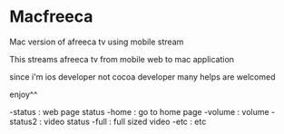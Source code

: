 <H1>Macfreeca</H1>

Mac version of afreeca tv using mobile stream

This streams afreeca tv from mobile web to mac application

since i'm ios developer not cocoa developer many helps are welcomed

enjoy^^

-status : web page status
-home : go to home page
-volume : volume
-status2 : video status
-full : full sized video
-etc : etc

